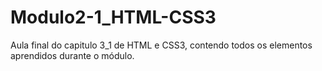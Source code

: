# Modulo2-1_HTML-CSS3
Aula final do capitulo 3_1 de HTML e CSS3, contendo todos os elementos aprendidos durante o módulo.
